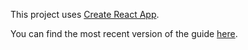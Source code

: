 This project uses [Create React App](https://github.com/facebookincubator/create-react-app).

You can find the most recent version of the guide [here](https://github.com/facebook/create-react-app/blob/main/packages/cra-template/template/README.md).

